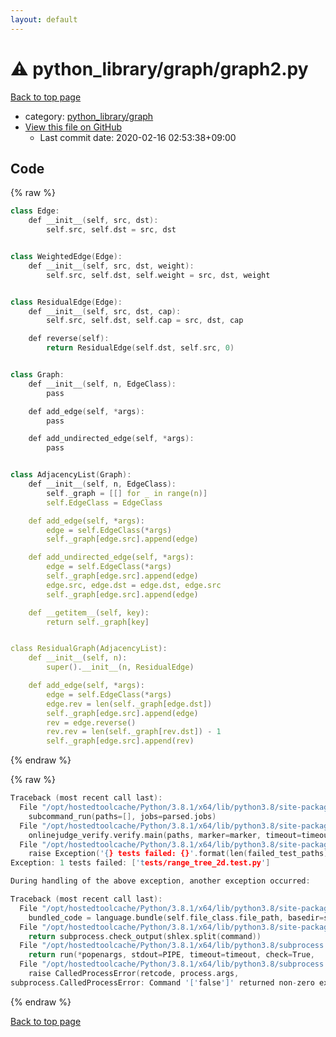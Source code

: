 ```yaml
---
layout: default
---
```


<!-- mathjax config similar to math.stackexchange -->
<script type="text/javascript" async
  src="https://cdnjs.cloudflare.com/ajax/libs/mathjax/2.7.5/MathJax.js?config=TeX-MML-AM_CHTML">
</script>
<script type="text/x-mathjax-config">
  MathJax.Hub.Config({
    TeX: { equationNumbers: { autoNumber: "AMS" }},
    tex2jax: {
      inlineMath: [ ['$','$'] ],
      processEscapes: true
    },
    "HTML-CSS": { matchFontHeight: false },
    displayAlign: "left",
    displayIndent: "2em"
  });
</script>

<script type="text/javascript" src="https://cdnjs.cloudflare.com/ajax/libs/jquery/3.4.1/jquery.min.js"></script>
<script src="https://cdn.jsdelivr.net/npm/jquery-balloon-js@1.1.2/jquery.balloon.min.js" integrity="sha256-ZEYs9VrgAeNuPvs15E39OsyOJaIkXEEt10fzxJ20+2I=" crossorigin="anonymous"></script>
<script type="text/javascript" src="../../../assets/js/copy-button.js"></script>
<link rel="stylesheet" href="../../../assets/css/copy-button.css" />


# :warning: python_library/graph/graph2.py

<a href="../../../index.html">Back to top page</a>

* category: <a href="../../../index.html#7e80885bc8a78dc63feed9f40126ba0e">python_library/graph</a>
* <a href="{{ site.github.repository_url }}/blob/master/python_library/graph/graph2.py">View this file on GitHub</a>
    - Last commit date: 2020-02-16 02:53:38+09:00




## Code

<a id="unbundled"></a>
{% raw %}
```cpp
class Edge:
    def __init__(self, src, dst):
        self.src, self.dst = src, dst


class WeightedEdge(Edge):
    def __init__(self, src, dst, weight):
        self.src, self.dst, self.weight = src, dst, weight


class ResidualEdge(Edge):
    def __init__(self, src, dst, cap):
        self.src, self.dst, self.cap = src, dst, cap

    def reverse(self):
        return ResidualEdge(self.dst, self.src, 0)


class Graph:
    def __init__(self, n, EdgeClass):
        pass

    def add_edge(self, *args):
        pass

    def add_undirected_edge(self, *args):
        pass


class AdjacencyList(Graph):
    def __init__(self, n, EdgeClass):
        self._graph = [[] for _ in range(n)]
        self.EdgeClass = EdgeClass

    def add_edge(self, *args):
        edge = self.EdgeClass(*args)
        self._graph[edge.src].append(edge)

    def add_undirected_edge(self, *args):
        edge = self.EdgeClass(*args)
        self._graph[edge.src].append(edge)
        edge.src, edge.dst = edge.dst, edge.src
        self._graph[edge.src].append(edge)

    def __getitem__(self, key):
        return self._graph[key]


class ResidualGraph(AdjacencyList):
    def __init__(self, n):
        super().__init__(n, ResidualEdge)

    def add_edge(self, *args):
        edge = self.EdgeClass(*args)
        edge.rev = len(self._graph[edge.dst])
        self._graph[edge.src].append(edge)
        rev = edge.reverse()
        rev.rev = len(self._graph[rev.dst]) - 1
        self._graph[edge.src].append(rev)

```
{% endraw %}

<a id="bundled"></a>
{% raw %}
```cpp
Traceback (most recent call last):
  File "/opt/hostedtoolcache/Python/3.8.1/x64/lib/python3.8/site-packages/onlinejudge_verify/main.py", line 181, in main
    subcommand_run(paths=[], jobs=parsed.jobs)
  File "/opt/hostedtoolcache/Python/3.8.1/x64/lib/python3.8/site-packages/onlinejudge_verify/main.py", line 59, in subcommand_run
    onlinejudge_verify.verify.main(paths, marker=marker, timeout=timeout, jobs=jobs)
  File "/opt/hostedtoolcache/Python/3.8.1/x64/lib/python3.8/site-packages/onlinejudge_verify/verify.py", line 133, in main
    raise Exception('{} tests failed: {}'.format(len(failed_test_paths), [str(path.relative_to(pathlib.Path.cwd())) for path in failed_test_paths]))
Exception: 1 tests failed: ['tests/range_tree_2d.test.py']

During handling of the above exception, another exception occurred:

Traceback (most recent call last):
  File "/opt/hostedtoolcache/Python/3.8.1/x64/lib/python3.8/site-packages/onlinejudge_verify/docs.py", line 347, in write_contents
    bundled_code = language.bundle(self.file_class.file_path, basedir=self.cpp_source_path)
  File "/opt/hostedtoolcache/Python/3.8.1/x64/lib/python3.8/site-packages/onlinejudge_verify/languages/other.py", line 48, in bundle
    return subprocess.check_output(shlex.split(command))
  File "/opt/hostedtoolcache/Python/3.8.1/x64/lib/python3.8/subprocess.py", line 411, in check_output
    return run(*popenargs, stdout=PIPE, timeout=timeout, check=True,
  File "/opt/hostedtoolcache/Python/3.8.1/x64/lib/python3.8/subprocess.py", line 512, in run
    raise CalledProcessError(retcode, process.args,
subprocess.CalledProcessError: Command '['false']' returned non-zero exit status 1.

```
{% endraw %}

<a href="../../../index.html">Back to top page</a>

